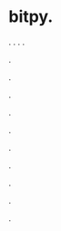 # bitpy.
.
.
.
.












.






















































.
























.



























.

















































































.































































.































































































.















.


































































.




.
